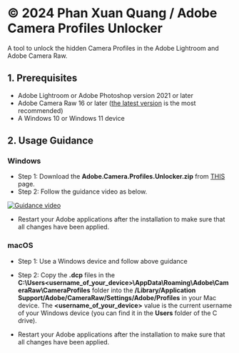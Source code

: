# © 2024 Phan Xuan Quang / Adobe Camera Profiles Unlocker
A tool to unlock the hidden Camera Profiles in the Adobe Lightroom and Adobe Camera Raw.
## 1. Prerequisites
- Adobe Lightroom or Adobe Photoshop version 2021 or later
- Adobe Camera Raw 16 or later ([the latest version](https://helpx.adobe.com/vn_vi/camera-raw/kb/camera-raw-plug-in-installer.html) is the most recommended)
- A Windows 10 or Windows 11 device
## 2. Usage Guidance
### Windows
- Step 1: Download the **Adobe.Camera.Profiles.Unlocker.zip** from [THIS](https://github.com/phanxuanquang/Adobe-Camera-Profiles-Unlocker/releases/latest) page.
- Step 2: Follow the guidance video as below.

[![Guidance video](https://i.imgur.com/l7p86X3.jpeg)](https://vt.tiktok.com/ZSY2vmhyH)
- Restart your Adobe applications after the installation to make sure that all changes have been applied.

### macOS
- Step 1: Use a Windows device and follow above guidance

- Step 2: Copy the **.dcp** files in the **C:\Users\<username_of_your_device>\AppData\Roaming\Adobe\CameraRaw\CameraProfiles** folder into the **/Library/Application Support/Adobe/CameraRaw/Settings/Adobe/Profiles** in your Mac device. The **<username_of_your_device>** value is the current username of your Windows device (you can find it in the **Users** folder of the C drive). 
- Restart your Adobe applications after the installation to make sure that all changes have been applied.
